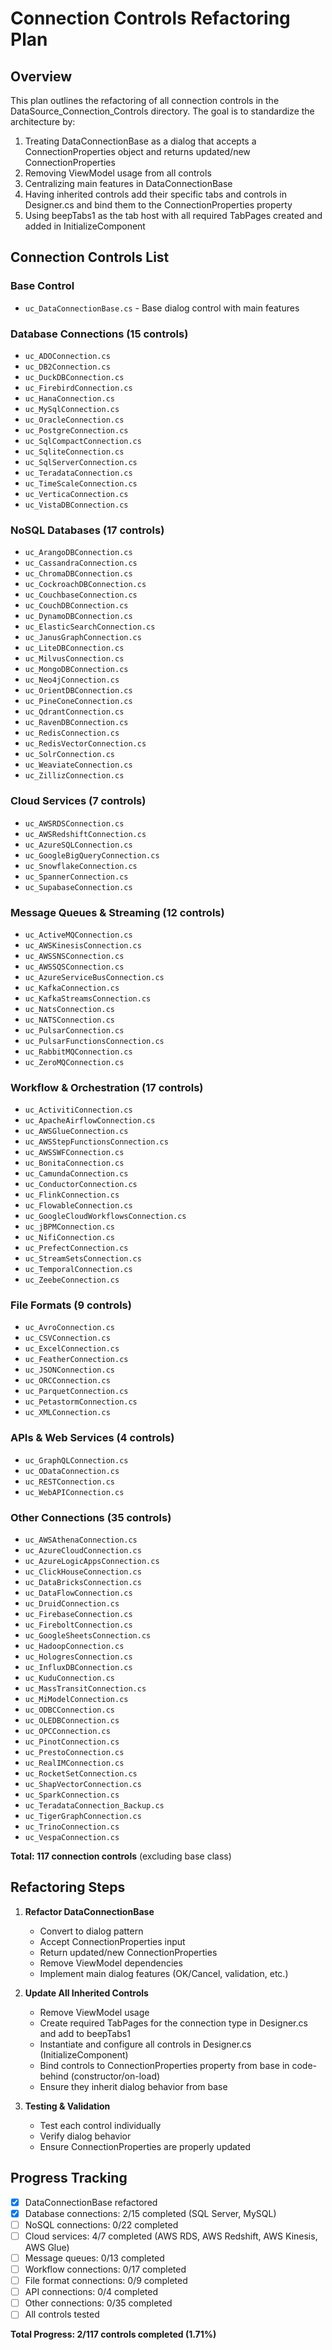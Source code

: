 # Connection Controls Refactoring Plan

## Overview
This plan outlines the refactoring of all connection controls in the DataSource_Connection_Controls directory. The goal is to standardize the architecture by:

1. Treating DataConnectionBase as a dialog that accepts a ConnectionProperties object and returns updated/new ConnectionProperties
2. Removing ViewModel usage from all controls
3. Centralizing main features in DataConnectionBase
4. Having inherited controls add their specific tabs and controls in Designer.cs and bind them to the ConnectionProperties property
5. Using beepTabs1 as the tab host with all required TabPages created and added in InitializeComponent

## Connection Controls List

### Base Control
- `uc_DataConnectionBase.cs` - Base dialog control with main features

### Database Connections (15 controls)
- `uc_ADOConnection.cs`
- `uc_DB2Connection.cs`
- `uc_DuckDBConnection.cs`
- `uc_FirebirdConnection.cs`
- `uc_HanaConnection.cs`
- `uc_MySqlConnection.cs`
- `uc_OracleConnection.cs`
- `uc_PostgreConnection.cs`
- `uc_SqlCompactConnection.cs`
- `uc_SqliteConnection.cs`
- `uc_SqlServerConnection.cs`
- `uc_TeradataConnection.cs`
- `uc_TimeScaleConnection.cs`
- `uc_VerticaConnection.cs`
- `uc_VistaDBConnection.cs`

### NoSQL Databases (17 controls)
- `uc_ArangoDBConnection.cs`
- `uc_CassandraConnection.cs`
- `uc_ChromaDBConnection.cs`
- `uc_CockroachDBConnection.cs`
- `uc_CouchbaseConnection.cs`
- `uc_CouchDBConnection.cs`
- `uc_DynamoDBConnection.cs`
- `uc_ElasticSearchConnection.cs`
- `uc_JanusGraphConnection.cs`
- `uc_LiteDBConnection.cs`
- `uc_MilvusConnection.cs`
- `uc_MongoDBConnection.cs`
- `uc_Neo4jConnection.cs`
- `uc_OrientDBConnection.cs`
- `uc_PineConeConnection.cs`
- `uc_QdrantConnection.cs`
- `uc_RavenDBConnection.cs`
- `uc_RedisConnection.cs`
- `uc_RedisVectorConnection.cs`
- `uc_SolrConnection.cs`
- `uc_WeaviateConnection.cs`
- `uc_ZillizConnection.cs`

### Cloud Services (7 controls)
- `uc_AWSRDSConnection.cs`
- `uc_AWSRedshiftConnection.cs`
- `uc_AzureSQLConnection.cs`
- `uc_GoogleBigQueryConnection.cs`
- `uc_SnowflakeConnection.cs`
- `uc_SpannerConnection.cs`
- `uc_SupabaseConnection.cs`

### Message Queues & Streaming (12 controls)
- `uc_ActiveMQConnection.cs`
- `uc_AWSKinesisConnection.cs`
- `uc_AWSSNSConnection.cs`
- `uc_AWSSQSConnection.cs`
- `uc_AzureServiceBusConnection.cs`
- `uc_KafkaConnection.cs`
- `uc_KafkaStreamsConnection.cs`
- `uc_NatsConnection.cs`
- `uc_NATSConnection.cs`
- `uc_PulsarConnection.cs`
- `uc_PulsarFunctionsConnection.cs`
- `uc_RabbitMQConnection.cs`
- `uc_ZeroMQConnection.cs`

### Workflow & Orchestration (17 controls)
- `uc_ActivitiConnection.cs`
- `uc_ApacheAirflowConnection.cs`
- `uc_AWSGlueConnection.cs`
- `uc_AWSStepFunctionsConnection.cs`
- `uc_AWSSWFConnection.cs`
- `uc_BonitaConnection.cs`
- `uc_CamundaConnection.cs`
- `uc_ConductorConnection.cs`
- `uc_FlinkConnection.cs`
- `uc_FlowableConnection.cs`
- `uc_GoogleCloudWorkflowsConnection.cs`
- `uc_jBPMConnection.cs`
- `uc_NifiConnection.cs`
- `uc_PrefectConnection.cs`
- `uc_StreamSetsConnection.cs`
- `uc_TemporalConnection.cs`
- `uc_ZeebeConnection.cs`

### File Formats (9 controls)
- `uc_AvroConnection.cs`
- `uc_CSVConnection.cs`
- `uc_ExcelConnection.cs`
- `uc_FeatherConnection.cs`
- `uc_JSONConnection.cs`
- `uc_ORCConnection.cs`
- `uc_ParquetConnection.cs`
- `uc_PetastormConnection.cs`
- `uc_XMLConnection.cs`

### APIs & Web Services (4 controls)
- `uc_GraphQLConnection.cs`
- `uc_ODataConnection.cs`
- `uc_RESTConnection.cs`
- `uc_WebAPIConnection.cs`

### Other Connections (35 controls)
- `uc_AWSAthenaConnection.cs`
- `uc_AzureCloudConnection.cs`
- `uc_AzureLogicAppsConnection.cs`
- `uc_ClickHouseConnection.cs`
- `uc_DataBricksConnection.cs`
- `uc_DataFlowConnection.cs`
- `uc_DruidConnection.cs`
- `uc_FirebaseConnection.cs`
- `uc_FireboltConnection.cs`
- `uc_GoogleSheetsConnection.cs`
- `uc_HadoopConnection.cs`
- `uc_HologresConnection.cs`
- `uc_InfluxDBConnection.cs`
- `uc_KuduConnection.cs`
- `uc_MassTransitConnection.cs`
- `uc_MiModelConnection.cs`
- `uc_ODBCConnection.cs`
- `uc_OLEDBConnection.cs`
- `uc_OPCConnection.cs`
- `uc_PinotConnection.cs`
- `uc_PrestoConnection.cs`
- `uc_RealIMConnection.cs`
- `uc_RocketSetConnection.cs`
- `uc_ShapVectorConnection.cs`
- `uc_SparkConnection.cs`
- `uc_TeradataConnection_Backup.cs`
- `uc_TigerGraphConnection.cs`
- `uc_TrinoConnection.cs`
- `uc_VespaConnection.cs`

**Total: 117 connection controls** (excluding base class)

## Refactoring Steps

1. **Refactor DataConnectionBase**
   - Convert to dialog pattern
   - Accept ConnectionProperties input
   - Return updated/new ConnectionProperties
   - Remove ViewModel dependencies
   - Implement main dialog features (OK/Cancel, validation, etc.)

2. **Update All Inherited Controls**
   - Remove ViewModel usage
   - Create required TabPages for the connection type in Designer.cs and add to beepTabs1
   - Instantiate and configure all controls in Designer.cs (InitializeComponent)
   - Bind controls to ConnectionProperties property from base in code-behind (constructor/on-load)
   - Ensure they inherit dialog behavior from base

3. **Testing & Validation**
   - Test each control individually
   - Verify dialog behavior
   - Ensure ConnectionProperties are properly updated

## Progress Tracking
- [x] DataConnectionBase refactored
- [x] Database connections: 2/15 completed (SQL Server, MySQL)
- [ ] NoSQL connections: 0/22 completed
- [ ] Cloud services: 4/7 completed (AWS RDS, AWS Redshift, AWS Kinesis, AWS Glue)
- [ ] Message queues: 0/13 completed
- [ ] Workflow connections: 0/17 completed
- [ ] File format connections: 0/9 completed
- [ ] API connections: 0/4 completed
- [ ] Other connections: 0/35 completed
- [ ] All controls tested

**Total Progress: 2/117 controls completed (1.71%)**